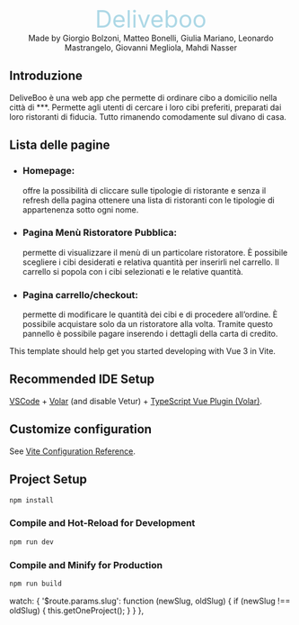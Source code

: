 <p align="center">
<span style="color:lightblue; font-size:3em; text-align:center;">Deliveboo</span>
<br>
<span style="text-align:center;" >Made by Giorgio Bolzoni, Matteo Bonelli, Giulia Mariano, Leonardo Mastrangelo, Giovanni Megliola, Mahdi Nasser</span>
</p>


<h2>Introduzione</h2>
<p>DeliveBoo è una web app che permette di ordinare cibo a domicilio nella città di ***.
Permette agli utenti di cercare i loro cibi preferiti, preparati dai loro ristoranti di fiducia. Tutto
rimanendo comodamente sul divano di casa.
</p>

<h2>Lista delle pagine</h2>
<ul>
<li>
<h3>Homepage:</h3>
<p>offre la possibilità di cliccare sulle tipologie di ristorante e senza il refresh della
pagina ottenere una lista di ristoranti con le tipologie di appartenenza sotto ogni
nome.</p>
</li>
<li>
<h3>Pagina Menù Ristoratore Pubblica:</h3>
<p>permette di visualizzare il menù di un particolare ristoratore.
È possibile scegliere i cibi desiderati e relativa quantità per inserirli nel carrello.
Il carrello si popola con i cibi selezionati e le relative quantità.</p>
</li>
<li>
<h3>Pagina carrello/checkout:</h3>
<p>permette di modificare le quantità dei cibi e di procedere all’ordine.
È possibile acquistare solo da un ristoratore alla volta.
Tramite questo pannello è possibile pagare inserendo i dettagli della carta di credito.</p>
</li>
</ul>


This template should help get you started developing with Vue 3 in Vite.

## Recommended IDE Setup

[VSCode](https://code.visualstudio.com/) + [Volar](https://marketplace.visualstudio.com/items?itemName=Vue.volar) (and disable Vetur) + [TypeScript Vue Plugin (Volar)](https://marketplace.visualstudio.com/items?itemName=Vue.vscode-typescript-vue-plugin).

## Customize configuration

See [Vite Configuration Reference](https://vitejs.dev/config/).

## Project Setup

```sh
npm install
```

### Compile and Hot-Reload for Development

```sh
npm run dev
```

### Compile and Minify for Production

```sh
npm run build
```

watch: {
        '$route.params.slug': function (newSlug, oldSlug) {
                if (newSlug !== oldSlug) {
                this.getOneProject();
            }
        }
    },
